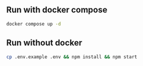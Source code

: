 ## Run with docker compose
```bash
docker compose up -d
```

## Run without docker
```bash
cp .env.example .env && npm install && npm start
```
